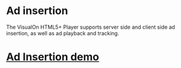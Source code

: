 # Ad insertion
The VisualOn HTML5+ Player supports server side and client side ad insertion, as well as ad playback and tracking.

# [Ad Insertion demo](https://www.visualon.com/index.php/html5demo/?demo=a_d_s)
